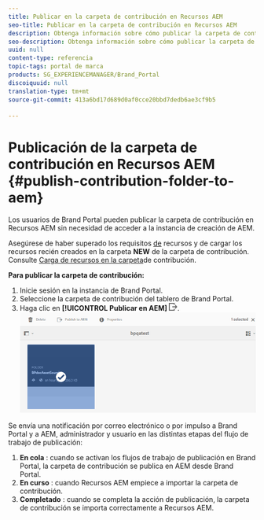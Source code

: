 ```yaml
---
title: Publicar en la carpeta de contribución en Recursos AEM
seo-title: Publicar en la carpeta de contribución en Recursos AEM
description: Obtenga información sobre cómo publicar la carpeta de contribución en Recursos AEM en Brand Portal.
seo-description: Obtenga información sobre cómo publicar la carpeta de contribución en Recursos AEM en Brand Portal.
uuid: null
content-type: referencia
topic-tags: portal de marca
products: SG_EXPERIENCEMANAGER/Brand_Portal
discoiquuid: null
translation-type: tm+mt
source-git-commit: 413a6bd17d689d0af0cce20bbd7dedb6ae3cf9b5

---
```



# Publicación de la carpeta de contribución en Recursos AEM {#publish-contribution-folder-to-aem}

Los usuarios de Brand Portal pueden publicar la carpeta de contribución en Recursos AEM sin necesidad de acceder a la instancia de creación de AEM.

Asegúrese de haber superado los requisitos [de](brand-portal-download-asset-requirements.md) recursos y de cargar los recursos recién creados en la carpeta **NEW** de la carpeta de contribución. Consulte [Carga de recursos en la carpeta](brand-portal-upload-assets-to-contribution-folder.md)de contribución.

**Para publicar la carpeta de contribución:**

1. Inicie sesión en la instancia de Brand Portal.
1. Seleccione la carpeta de contribución del tablero de Brand Portal.
1. Haga clic en **[!UICONTROL Publicar en AEM]** ![](assets/export.png).
   ![](assets/publish-contribution-folder-to-aem.png)

Se envía una notificación por correo electrónico o por impulso a Brand Portal y a AEM, administrador y usuario en las distintas etapas del flujo de trabajo de publicación:
1. **En cola** : cuando se activan los flujos de trabajo de publicación en Brand Portal, la carpeta de contribución se publica en AEM desde Brand Portal.
1. **En curso** : cuando Recursos AEM empiece a importar la carpeta de contribución.
1. **Completado** : cuando se completa la acción de publicación, la carpeta de contribución se importa correctamente a Recursos AEM.


